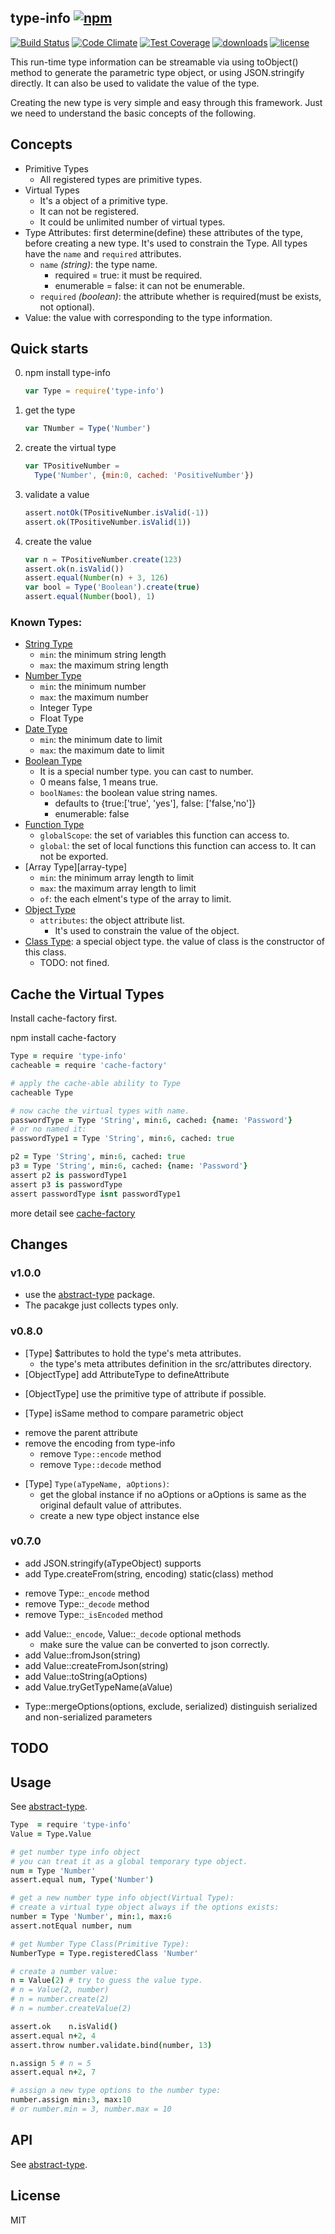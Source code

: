 ## type-info [![npm][npm-svg]][npm]

[![Build Status][travis-svg]][travis]
[![Code Climate][codeclimate-svg]][codeclimate]
[![Test Coverage][codeclimate-test-svg]][codeclimate-test]
[![downloads][npm-download-svg]][npm]
[![license][npm-license-svg]][npm]

[npm]: https://npmjs.org/package/type-info
[npm-svg]: https://img.shields.io/npm/v/type-info.svg
[npm-download-svg]: https://img.shields.io/npm/dm/type-info.svg
[npm-license-svg]: https://img.shields.io/npm/l/type-info.svg
[travis-svg]: https://img.shields.io/travis/snowyu/type-info.js/master.svg
[travis]: http://travis-ci.org/snowyu/type-info.js
[codeclimate-svg]: https://codeclimate.com/github/snowyu/type-info.js/badges/gpa.svg
[codeclimate]: https://codeclimate.com/github/snowyu/type-info.js
[codeclimate-test-svg]: https://codeclimate.com/github/snowyu/type-info.js/badges/coverage.svg
[codeclimate-test]: https://codeclimate.com/github/snowyu/type-info.js/coverage

This run-time type information can be streamable via using toObject() method
to generate the parametric type object, or using JSON.stringify directly.
It can also be used to validate the value of the type.

Creating the new type is very simple and easy through this framework.
Just we need to understand the basic concepts of the following.

## Concepts

* Primitive Types
  * All registered types are primitive types.
* Virtual Types
  * It's a object of a primitive type.
  * It can not be registered.
  * It could be unlimited number of virtual types.
* Type Attributes: first determine(define) these attributes of the type, before creating a new type.
  It's used to constrain the Type.
  All types have the `name` and `required` attributes.
  * `name` *(string)*: the type name.
    * required   = true:  it must be required.
    * enumerable = false: it can not be enumerable.
  * `required` *(boolean)*: the attribute whether is required(must be exists, not optional).
* Value: the value with corresponding to the type information.


## Quick starts

0. npm install type-info

    ```js
    var Type = require('type-info')
    ```
1. get the type

    ```js
    var TNumber = Type('Number')
    ```
2. create the virtual type

    ```js
    var TPositiveNumber =
      Type('Number', {min:0, cached: 'PositiveNumber'})
    ```
3. validate a value

    ```js
    assert.notOk(TPositiveNumber.isValid(-1))
    assert.ok(TPositiveNumber.isValid(1))
    ```
3. create the value

    ```js
    var n = TPositiveNumber.create(123)
    assert.ok(n.isValid())
    assert.equal(Number(n) + 3, 126)
    var bool = Type('Boolean').create(true)
    assert.equal(Number(bool), 1)
    ```

### Known Types:

* [String Type][string-type]
  * `min`: the minimum string length
  * `max`: the maximum string length
* [Number Type][number-type]
  * `min`: the minimum number
  * `max`: the maximum number
  * Integer Type
  * Float Type
* [Date Type][date-type]
  * `min`: the minimum date to limit
  * `max`: the maximum date to limit
* [Boolean Type][boolean-type]
  * It is a special number type. you can cast to number.
  * 0 means false, 1 means true.
  * `boolNames`: the boolean value string names.
    * defaults to {true:['true', 'yes'], false: ['false,'no']}
    * enumerable: false
* [Function Type][function-type]
  * `globalScope`: the set of variables this function can access to.
  * `global`: the set of local functions this function can access to.
    It can not be exported.
* [Array Type][array-type]
  * `min`: the minimum array length to limit
  * `max`: the maximum array length to limit
  * `of`:  the each elment's type of the array to limit.
* [Object Type][object-type]
  * `attributes`: the object attribute list.
    * It's used to constrain the value of the object.
* [Class Type][class-type]: a special object type. the value of class is the constructor of this class.
  * TODO: not fined.

## Cache the Virtual Types

Install cache-factory first.

  npm install cache-factory


```coffee
Type = require 'type-info'
cacheable = require 'cache-factory'

# apply the cache-able ability to Type
cacheable Type

# now cache the virtual types with name.
passwordType = Type 'String', min:6, cached: {name: 'Password'}
# or no named it:
passwordType1 = Type 'String', min:6, cached: true

p2 = Type 'String', min:6, cached: true
p3 = Type 'String', min:6, cached: {name: 'Password'}
assert p2 is passwordType1
assert p3 is passwordType
assert passwordType isnt passwordType1
```

more detail see [cache-factory](https://github.com/snowyu/cache-factory)

## Changes

### v1.0.0

* use the [abstract-type][abstract-type] package.
* The pacakge just collects types only.

### v0.8.0

+ [Type] $attributes to hold the type's meta attributes.
  + the type's meta attributes definition in the src/attributes directory.
+ [ObjectType] add AttributeType to defineAttribute
* [ObjectType] use the primitive type of attribute if possible.
+ [Type] isSame method to compare parametric object
- remove the parent attribute
- remove the encoding from type-info
  - remove `Type::encode` method
  - remove `Type::decode` method
* [Type] `Type(aTypeName, aOptions)`:
  * get the global instance if no aOptions or aOptions is same as the original default value of attributes.
  * create a new type object instance else

### v0.7.0

+ add JSON.stringify(aTypeObject) supports
+ add Type.createFrom(string, encoding) static(class) method
- remove Type::`_encode` method
- remove Type::`_decode` method
- remove Type::`_isEncoded` method
+ add Value::`_encode`, Value::`_decode` optional methods
  * make sure the value can be converted to json correctly.
+ add Value::fromJson(string)
+ add Value::createFromJson(string)
+ add Value::toString(aOptions)
+ add Value.tryGetTypeName(aValue)
* Type::mergeOptions(options, exclude, serialized) distinguish serialized and non-serialized parameters

## TODO


## Usage

See [abstract-type][abstract-type].

```coffee
Type  = require 'type-info'
Value = Type.Value

# get number type info object
# you can treat it as a global temporary type object.
num = Type 'Number'
assert.equal num, Type('Number')

# get a new number type info object(Virtual Type):
# create a virtual type object always if the options exists:
number = Type 'Number', min:1, max:6
assert.notEqual number, num

# get Number Type Class(Primitive Type):
NumberType = Type.registeredClass 'Number'

# create a number value:
n = Value(2) # try to guess the value type.
# n = Value(2, number)
# n = number.create(2)
# n = number.createValue(2)

assert.ok    n.isValid()
assert.equal n+2, 4
assert.throw number.validate.bind(number, 13)

n.assign 5 # n = 5
assert.equal n+2, 7

# assign a new type options to the number type:
number.assign min:3, max:10
# or number.min = 3, number.max = 10

```

## API


See [abstract-type][abstract-type].

## License

MIT


[abstract-type]: https://github.com/snowyu/abstract-type.js
[string-type]: https://github.com/snowyu/string-type.js
[number-type]: https://github.com/snowyu/number-type.js
[boolean-type]: https://github.com/snowyu/boolean-type.js
[object-type]: https://github.com/snowyu/object-type.js
[function-type]: https://github.com/snowyu/function-type.js
[class-type]: https://github.com/snowyu/class-type.js
[date-type]: https://github.com/snowyu/date-type.js
